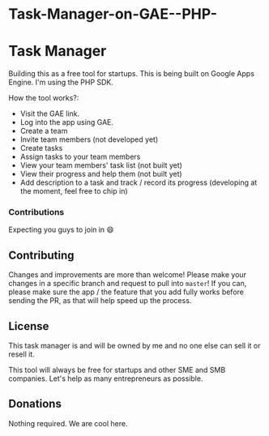 Task-Manager-on-GAE--PHP-
=========================
# Task Manager

Building this as a free tool for startups. This is being built on Google Apps Engine. I'm using the PHP SDK.

How the tool works?:

 - Visit the GAE link.
 - Log into the app using GAE.
 - Create a team
 - Invite team members (not developed yet)
 - Create tasks
 - Assign tasks to your team members
 - View your team members' task list (not built yet)
 - View their progress and help them  (not built yet)
 - Add description to a task and track / record its progress (developing at the moment, feel free to chip in)

### Contributions

Expecting you guys to join in :smile:


## Contributing
Changes and improvements are more than welcome! Please make your changes in a specific branch and request to pull into `master`! If you can, please make sure the app / the feature that you add fully works before sending the PR, as that will help speed up the process.


## License
This task manager is and will be owned by me and no one else can sell it or resell it. 

This tool will always be free for startups and other SME and SMB companies. Let's help as many entrepreneurs as possible. 

## Donations
Nothing required. We are cool here.
